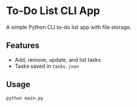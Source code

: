 # To-Do List CLI App  
A simple Python CLI to-do list app with file storage.

## Features
- Add, remove, update, and list tasks
- Tasks saved in `tasks.json`

## Usage
```sh
python main.py
